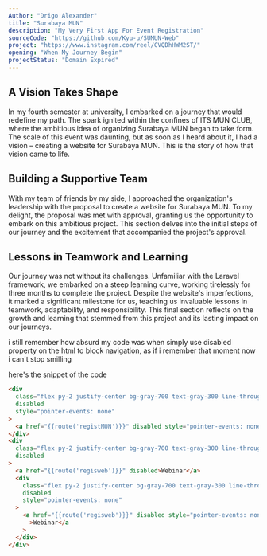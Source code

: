 ```yaml
---
Author: "Drigo Alexander"
title: "Surabaya MUN"
description: "My Very First App For Event Registration"
sourceCode: "https://github.com/Kyu-u/SUMUN-Web"
project: "https://www.instagram.com/reel/CVQDhHWM2ST/"
opening: "When My Journey Begin"
projectStatus: "Domain Expired"
---
```


## A Vision Takes Shape

In my fourth semester at university, I embarked on a journey that would redefine my path. The spark ignited within the confines of ITS MUN CLUB, where the ambitious idea of organizing Surabaya MUN began to take form. The scale of this event was daunting, but as soon as I heard about it, I had a vision – creating a website for Surabaya MUN. This is the story of how that vision came to life.

## Building a Supportive Team

With my team of friends by my side, I approached the organization's leadership with the proposal to create a website for Surabaya MUN. To my delight, the proposal was met with approval, granting us the opportunity to embark on this ambitious project. This section delves into the initial steps of our journey and the excitement that accompanied the project's approval.

## Lessons in Teamwork and Learning

Our journey was not without its challenges. Unfamiliar with the Laravel framework, we embarked on a steep learning curve, working tirelessly for three months to complete the project. Despite the website's imperfections, it marked a significant milestone for us, teaching us invaluable lessons in teamwork, adaptability, and responsibility. This final section reflects on the growth and learning that stemmed from this project and its lasting impact on our journeys.

i still remember how absurd my code was when simply use disabled property on the html to block navigation, as if i remember that moment now i can't stop smilling

here's the snippet of the code

```html
<div
  class="flex py-2 justify-center bg-gray-700 text-gray-300 line-through "
  disabled
  style="pointer-events: none"
>
  <a href="{{route('registMUN')}}" disabled style="pointer-events: none">MUN</a>
</div>
<div
  class="flex py-2 justify-center bg-gray-700 text-gray-300 line-through "
  disabled
>
  <a href="{{route('regisweb')}}" disabled>Webinar</a>
  <div
    class="flex py-2 justify-center bg-gray-700 text-gray-300 line-through "
    disabled
    style="pointer-events: none"
  >
    <a href="{{route('regisweb')}}" disabled style="pointer-events: none"
      >Webinar</a
    >
  </div>
</div>
```
